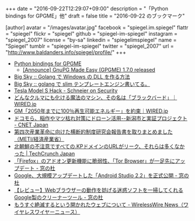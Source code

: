 +++
date = "2016-09-22T12:29:07+09:00"
description = "「Python bindings for GPGME」他"
draft = false
title = "2016-09-22 のブックマーク"

[author]
  avatar = "/images/avatar.jpg"
  facebook = "spiegel.im.spiegel"
  flattr = "spiegel"
  flickr = "spiegel"
  github = "spiegel-im-spiegel"
  instagram = "spiegel_2007"
  license = "by-sa"
  linkedin = "spiegelimspiegel"
  name = "Spiegel"
  tumblr = "spiegel-im-spiegel"
  twitter = "spiegel_2007"
  url = "http://www.baldanders.info/spiegel/profile/"
+++

- [Python bindings for GPGME](https://gnupg.org/blog/20160921-python-bindings-for-gpgme.html)
    - [[Announce] GnuPG Made Easy (GPGME) 1.7.0 released](https://lists.gnupg.org/pipermail/gnupg-announce/2016q3/000397.html)
- [Big Sky :: Golang で Windows の DLL を作る方法](http://mattn.kaoriya.net/software/lang/go/20160921010820.htm)
- [Big Sky :: golang で slim テンプレートエンジン書いてる。](http://mattn.kaoriya.net/software/lang/go/20160910001214.htm)
- [Tesla Model S Hack - Schneier on Security](https://www.schneier.com/blog/archives/2016/09/tesla_model_s_h.html)
- [どんなクルマにも化ける魔法のマシン、その名は「ブラックバード」｜WIRED.jp](http://wired.jp/2016/09/19/magic-machine-tricks/)
- [GM「2050年までに100％再生可能エネルギー」を約束｜WIRED.jp](http://wired.jp/2016/09/21/gm-100-renewable-power/)
- [ドコモら、稲作やマツ枯れ対策にドローン活用--新潟市と実証プロジェクト - CNET Japan](http://japan.cnet.com/news/business/35089367/)
- [第四次産業革命に向けた横断的制度研究会報告書を取りまとめました（METI/経済産業省）](http://www.meti.go.jp/press/2016/09/20160915001/20160915001.html)
- [北朝鮮の不注意ですべての.KPドメインのURLがリーク、それらは多くなかった | TechCrunch Japan](http://jp.techcrunch.com/2016/09/21/20160920north-korea-accidentally-lets-slip-all-its-kp-domains-and-there-arent-many/)
- [「Firefox」のアドオン更新機能に脆弱性、「Tor Browser」が一足先にアップデート - 窓の杜](http://forest.watch.impress.co.jp/docs/news/1020948.html)
- [Google、大規模アップデートした「Android Studio 2.2」を正式公開 - 窓の杜](http://forest.watch.impress.co.jp/docs/news/1020934.html)
- [【レビュー】Webブラウザーの動作を妨げる迷惑ソフトを一掃してくれるGoogle製のクリーナーツール - 窓の杜](http://forest.watch.impress.co.jp/docs/review/1020170.html)
- [もうすぐ絶滅するという開かれたウェブについて - WirelessWire News（ワイヤレスワイヤーニュース）](https://wirelesswire.jp/2016/08/55823/)
